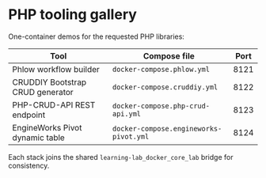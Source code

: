 # PHP tooling gallery

One-container demos for the requested PHP libraries:

| Tool | Compose file | Port |
| --- | --- | --- |
| Phlow workflow builder | `docker-compose.phlow.yml` | 8121 |
| CRUDDIY Bootstrap CRUD generator | `docker-compose.cruddiy.yml` | 8122 |
| PHP-CRUD-API REST endpoint | `docker-compose.php-crud-api.yml` | 8123 |
| EngineWorks Pivot dynamic table | `docker-compose.engineworks-pivot.yml` | 8124 |

Each stack joins the shared `learning-lab_docker_core_lab` bridge for consistency.
